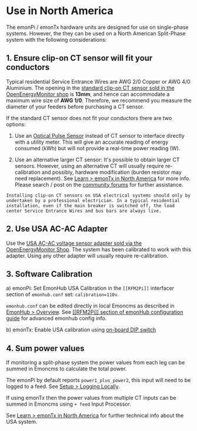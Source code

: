 # Use in North America

The emonPi / emonTx hardware units are designed for use on single-phase systems. However, the they can be used on a North American Split-Phase system with the following considerations:

## 1. Ensure clip-on CT sensor will fit your conductors

Typical residential Service Entrance Wires are AWG 2/0 Copper or AWG 4/0 Aluminium.  The opening in the [standard clip-on CT sensor sold in the OpenEnergyMonitor shop](http://shop.openenergymonitor.com/100a-max-clip-on-current-sensor-ct/) is **13mm**, and hence can accommodate a maximum wire size of **AWG 1/0**. Therefore, we recommend you measure the diameter of your feeders before purchasing a CT sensor.

If the standard CT sensor does not fit your conductors there are two options:

1. Use an [Optical Pulse Sensor](https://shop.openenergymonitor.com/optical-utility-meter-led-pulse-sensor/) instead of CT sensor to interface directly with a utility meter. This will give an accurate reading of energy consumed (kWh) but will not provide a real-time power reading (W).

2. Use an alternative larger CT sensor: It's possible to obtain larger CT sensors. However, using an alternative CT will usually require re-calibration and possibly, hardware modification (burden resistor may need replacement). See [Learn > emonTx in North America](../electricity-monitoring/ac-power-theory/use-in-north-america.md) for more info. Please search / post on the [community forums](https://community.openenergymonitor.org) for further assistance.

```{warning}
Installing clip-on CT sensors on USA electrical systems should only by undertaken by a professional electrician. In a typical residential installation, even if the main breaker is switched off, the load center Service Entrance Wires and bus bars are always live.
```

## 2. Use USA AC-AC Adapter

Use the [USA AC-AC voltage sensor adapter sold via the OpenEnergyMonitor Shop](http://shop.openenergymonitor.com/ac-ac-power-supply-adapter-ac-voltage-sensor-us-plug). The system has been calibrated to work with this adapter. Using any other adapter will usually require re-calibration.

## 3. Software Calibration

a) emonPi: Set EmonHub USA Calibration in the `[[RFM2Pi]]` interfacer section of `emonhub.conf` set: `calibration=110v`.

`emonhub.conf` can be edited directly in local Emoncms as described in [EmonHub > Overview](../emonhub/overview.md). See [[[RFM2Pi]] section of emonHub configuration guide](../emonhub/configuration.md) for advanced emonhub config info.

b) emonTx: Enable USA calibration using [on-board DIP switch](../emontx3/configuration.md)

## 4. Sum power values

If monitoring a split-phase system the power values from each leg can be summed in Emoncms to calculate the total power.

The emonPi by default reports `power1_plus_power2`, this input will need to be logged to a feed. See [Setup > Logging Locally](../emoncms/intro-rpi.md).

If using emonTx then the power values from multiple CT inputs can be summed in Emoncms using `+ feed` Input Processor.

See [Learn > emonTx in North America](../electricity-monitoring/ac-power-theory/use-in-north-america.md) for further technical info about the USA system.
